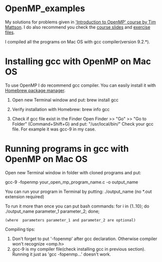 # OpenMP_examples
My solutions for problems given in <a href="https://www.youtube.com/watch?v=nE-xN4Bf8XI&list=PLLX-Q6B8xqZ8n8bwjGdzBJ25X2utwnoEG" target="_blank">'Introduction to OpenMP' course by Tim Mattson</a>.
I do also recommend you check the <a href="https://www.openmp.org/wp-content/uploads/Intro_To_OpenMP_Mattson.pdf" >course slides</a> and <a href="https://www.youtube.com/redirect?redir_token=uu2vwOEKbSBDzcTbeTxF9LUOl-58MTU4NjI2ODg3NUAxNTg2MTgyNDc1&event=video_description&v=nE-xN4Bf8XI&q=http%3A%2F%2Fopenmp.org%2Fmp-documents%2FMattson_OMP_exercises.zip">exercise files<a/>.

I compiled all the programs on Mac OS with gcc compiler(version 9.2.*).

# Installing gcc with OpenMP on Mac OS
To use OpenMP I do recommend gcc compiler. You can easily install it with <a href="https://brew.sh/" target="_blank">Homebrew package manager</a>. 

1. Open new Terminal window and put:
brew install gcc

2. Verify installation with Homebrew:
brew info gcc

3. Check if gcc file exist in the Finder
Open Finder >> "Go" >> "Go to Folder" (Command+Shift+G)
and put: "/usr/local/bin/"
Check your gcc file. For example it was gcc-9 in my case.

# Running programs in gcc with OpenMP on Mac OS
Open new Terminal window in folder with cloned programs and put:

gcc-9 -fopenmp your_open_mp_program_name.c -o output_name

You can run your program in Terminal by putting:
./output_name 
(no  *.out extension required)

To run it more than once you can put bash commands:
    for i in {1..10}; do ./output_name parameter_1 parameter_2; done;

    (where  parameters parameter_1 and parameter_2 are optional)

Compiling tips:
1. Don't forget to put '-fopenmp' after gcc declaration. Otherwise compiler won't recognize <omp.h>
2. gcc-9 is my compiler file(check installing gcc in previous section). Running it just as 'gcc -fopenmp...' doesn't work.
